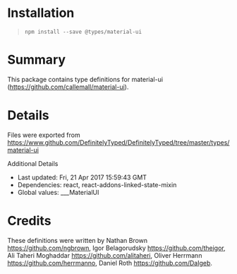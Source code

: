 # Installation
> `npm install --save @types/material-ui`

# Summary
This package contains type definitions for material-ui (https://github.com/callemall/material-ui).

# Details
Files were exported from https://www.github.com/DefinitelyTyped/DefinitelyTyped/tree/master/types/material-ui

Additional Details
 * Last updated: Fri, 21 Apr 2017 15:59:43 GMT
 * Dependencies: react, react-addons-linked-state-mixin
 * Global values: ___MaterialUI

# Credits
These definitions were written by Nathan Brown <https://github.com/ngbrown>, Igor Belagorudsky <https://github.com/theigor>, Ali Taheri Moghaddar <https://github.com/alitaheri>, Oliver Herrmann <https://github.com/herrmanno>, Daniel Roth <https://github.com/DaIgeb>.

